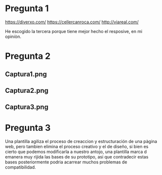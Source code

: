 # Pregunta 1
https://diverxo.com/
https://cellercanroca.com/
http://viareal.com/

He escogido la tercera porque tiene mejor hecho el resposive, en mi opiniòn.

# Pregunta 2
## Captura1.png
## Captura2.png
## Captura3.png
# Pregunta 3
Una plantilla agiliza el proceso de creaccion y estructuración de una pàgina web, pero tambien elimina el proceso creativo y el de diseño, 
si bien es cierto que podemos modificarla a nuestro antojo, una plantilla marca d emanera muy rijida las bases de su prototipo, asi que 
contradecir estas bases posteriormente podria acarrear muchos problemas de compatibilidad.
